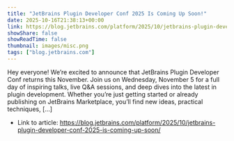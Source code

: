 ```yaml
---
title: "JetBrains Plugin Developer Conf 2025 Is Coming Up Soon!"
date: 2025-10-16T21:38:13+00:00
link: https://blog.jetbrains.com/platform/2025/10/jetbrains-plugin-developer-conf-2025-is-coming-up-soon/
showShare: false
showReadTime: false
thumbnail: images/misc.png
tags: ["blog.jetbrains.com"]
---
```

Hey everyone! We’re excited to announce that JetBrains Plugin Developer Conf returns this November. Join us on Wednesday, November 5 for a full day of inspiring talks, live Q&A sessions, and deep dives into the latest in plugin development. Whether you’re just getting started or already publishing on JetBrains Marketplace, you’ll find new ideas, practical techniques, […]

- Link to article: https://blog.jetbrains.com/platform/2025/10/jetbrains-plugin-developer-conf-2025-is-coming-up-soon/